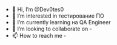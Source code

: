 - 👋 Hi, I’m @Dev0tes0
- 👀 I’m interested in  тестирование ПО
- 🌱 I’m currently learning  на QA Engineer
- 💞️ I’m looking to collaborate on  -
- 📫 How to reach me  -

<!---
Dev0tes0/Dev0tes0 is a ✨ special ✨ repository because its `README.md` (this file) appears on your GitHub profile.
You can click the Preview link to take a look at your changes.
--->
